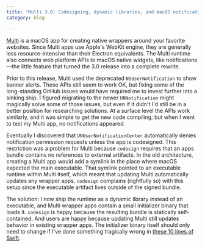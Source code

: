```yaml
---
title: "Multi 3.0: Codesigning, dynamic libraries, and macOS notifications"
category: blog

---
```


[Multi](https://github.com/kofigumbs/multi) is a macOS app for creating native wrappers around your favorite websites.
Since Multi apps use Apple's WebKit engine, they are generally less resource-intensive than their Electron equivalents.
The Multi runtime also connects web platform APIs to macOS native widgets, like notifications—the little feature that turned the 3.0 release into a complete rewrite.

Prior to this release, Multi used the deprecated `NSUserNotification` to show banner alerts.
These APIs still seem to work OK, but fixing some of the long-standing GitHub issues would have required me to invest further into a sinking ship.
I figured migrating to the newer `UNNotification` might magically solve some of those issues, but even if it didn't I'd still be in a better position for researching solutions.
At a surface level the APIs work similarly, and it was simple to get the new code compiling;
but when I went to test my Multi app, no notifications appeared.

Eventually I discovered that `UNUserNotificationCenter` automatically denies notification permission requests unless the app is codesigned.
This restriction was a problem for Multi because `codesign` requires that an apps bundle contains no references to external artifacts.
In the old architecture, creating a Multi app would add a symlink in the place where macOS expected the main executable.
That symlink pointed to an executable runtime within Multi itself, which meant that updating Multi automatically updates any wrapper apps.
`codesign` complains (rightfully so) with this setup since the executable artifact lives outside of the signed bundle.

The solution: I now ship the runtime as a dynamic library instead of an executable, and Multi wrapper apps contain a small initializer binary that loads it.
`codesign` is happy because the resulting bundle is statically self-contained.
And users are happy because updating Multi still updates behavior in existing wrapper apps.
The initializer binary itself should only need to change if I've done something tragically wrong in [these 10 lines of Swift](https://github.com/kofigumbs/multi/blob/main/Sources/MultiStub/main.swift).
